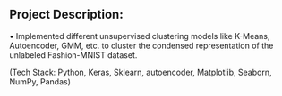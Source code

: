 ## Project Description: <br>

•	Implemented different unsupervised clustering models like K-Means, Autoencoder, GMM, etc. to cluster the condensed representation of the unlabeled Fashion-MNIST dataset. <br>

(Tech Stack: Python, Keras, Sklearn, autoencoder, Matplotlib, Seaborn, NumPy, Pandas)



